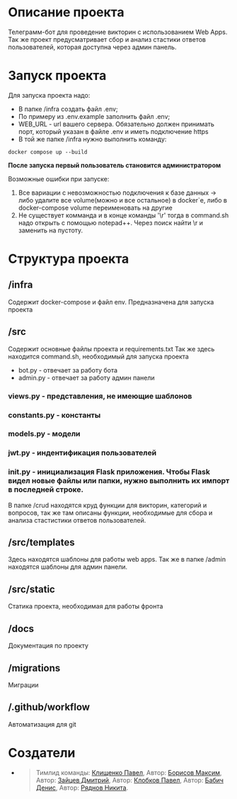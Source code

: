 # Описание проекта

Телеграмм-бот для проведение викторин с использованием Web Apps. Так же проект предусматривает сбор  и анализ стастики ответов пользователей, которая доступна через админ панель. 

# Запуск проекта

Для запуска проекта надо:
- В папке /infra создать файл .env;
- По примеру из .env.example заполнить файл .env;
- WEB_URL - url вашего сервера. Обязательно должен принимать порт, который указан в файле .env и иметь подключение https
- В той же папке /infra нужно выполнить команду:
```shell
docker compose up --build
```

**После запуска первый пользователь становится администратором**

Возможные ошибки при запуске:

1. Все вариации с невозможностью подключения к базе данных -> либо удалите все volume(можно и все остальное) в docker`е, либо в docker-compose volume переименовать на другие
2. Не существует комманда и в конце команды '\r' тогда в command.sh надо открыть с помощью notepad++. Через поиск найти \r и заменить на пустоту.


# Структура проекта

## /infra

Содержит docker-compose  и файл env. Предназначена для запуска проекта

## /src

Содержит основные файлы проекта и requirements.txt Так же здесь находится command.sh, необходимый для запуска проекта

- bot.py - отвечает за работу бота
- admin.py - отвечает за работу админ панели
### views.py - представления, не имеющие шаблонов
### constants.py - константы
### models.py - модели
### jwt.py - индентификация пользователей
### init.py - инициализация Flask приложения. Чтобы Flask видел новые файлы или папки, нужно выполнить их импорт в последней строке.

В папке /crud находятся круд функции для викторин, категорий и вопросов, так же там описаны функции, необходимые для сбора и анализа стастистики ответов пользователей.

## /src/templates 

Здесь находятся шаблоны для работы web apps. Так же в папке /admin находятся шаблоны для админ панели.

## /src/static

Статика проекта, необходимая для работы фронта


## /docs

Документация по проекту

## /migrations

Миграции

## /.github/workflow

Автоматизация для git


# Создатели

- >Тимлид команды: [Клищенко Павел](https://github.com/PaShyKDF),
  >Автор: [Борисов Максим](https://github.com/Wayer5),
  >Автор: [Зайцев Дмитрий](https://github.com/of1nn),
  >Автор: [Клобков Павел](https://github.com/Pavel-K14),
  >Автор: [Бабич Денис](https://github.com/babichdenis),
  >Автор: [Ряднов Никита](https://github.com/Riadnov-dev).






